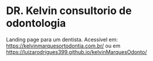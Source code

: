 # DR. Kelvin consultorio de odontologia
Landing page para um dentista.
Acessível em: https://kelvinmarquesortodontia.com.br/ ou em https://luizarodrigues399.github.io/kelvinMarquesOdonto/
